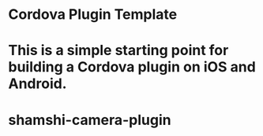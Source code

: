 
Cordova Plugin Template
======

This is a simple starting point for building a Cordova plugin on iOS and Android.
=======
# shamshi-camera-plugin
